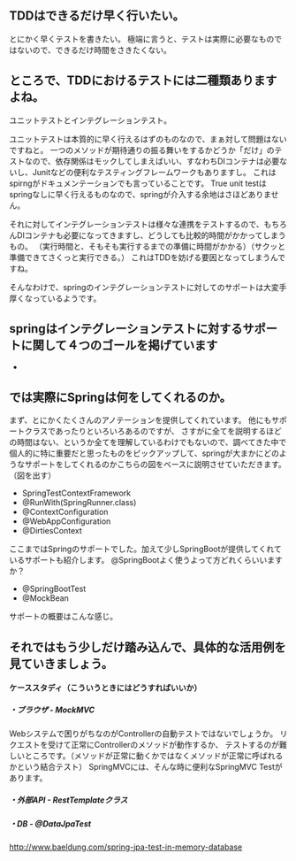 ## TDDはできるだけ早く行いたい。
とにかく早くテストを書きたい。
極端に言うと、テストは実際に必要なものではないので、できるだけ時間をさきたくない。

## ところで、TDDにおけるテストには二種類ありますよね。
ユニットテストとインテグレーションテスト。

ユニットテストは本質的に早く行えるはずのものなので、まぁ対して問題はないですねと。
一つのメソッドが期待通りの振る舞いをするかどうか「だけ」のテストなので、依存関係はモックしてしまえばいい、すなわちDIコンテナは必要ないし、Junitなどの便利なテスティングフレームワークもありますし。
これはspirngがドキュメンテーションでも言っていることです。
True unit testはspringなしに早く行えるものなので、springが介入する余地はさほどありません。

それに対してインテグレーションテストは様々な連携をテストするので、もちろんDIコンテナも必要になってきますし、どうしても比較的時間がかかってしまうもの。
（実行時間と、そもそも実行するまでの準備に時間がかかる）（サクッと準備できてさくっと実行できる。）
これはTDDを妨げる要因となってしまうんですね。

そんなわけで、springのインテグレーションテストに対してのサポートは大変手厚くなっているようです。

## springはインテグレーションテストに対するサポートに関して４つのゴールを掲げています
-

## では実際にSpringは何をしてくれるのか。
まず、とにかくたくさんのアノテーションを提供してくれています。
他にもサポートクラスであったりといろいろあるのですが、
さすがに全てを説明するほどの時間はない、というか全てを理解しているわけでもないので、調べてきた中で個人的に特に重要だと思ったものをピックアップして、springが大まかにどのようなサポートをしてくれるのかこちらの図をベースに説明させていただきます。（図を出す）
- SpringTestContextFramework
- @RunWith(SpringRunner.class)
- @ContextConfiguration
- @WebAppConfiguration
- @DirtiesContext

ここまではSpringのサポートでした。加えて少しSpringBootが提供してくれているサポートも紹介します。
@SpringBootよく使うよって方どれくらいいますか？
- @SpringBootTest
- @MockBean

サポートの概要はこんな感じ。
## それではもう少しだけ踏み込んで、具体的な活用例を見ていきましょう。
#### ケーススタディ（こういうときにはどうすればいいか）
##### ・ブラウザ - MockMVC
Webシステムで困りがちなのがControllerの自動テストではないでしょうか。
リクエストを受けて正常にControllerのメソッドが動作するか、
テストするのが難しいところです。（メソッドが正常に動くかではなくメソッドが正常に呼ばれるかという結合テスト）
SpringMVCには、そんな時に便利なSpringMVC Testがあります。

##### ・外部API - RestTemplateクラス

##### ・DB - @DataJpaTest
http://www.baeldung.com/spring-jpa-test-in-memory-database
